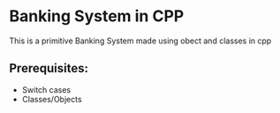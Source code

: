 # Banking System in CPP

This is a primitive Banking System made using obect and classes in cpp

## Prerequisites:
- Switch cases
- Classes/Objects
